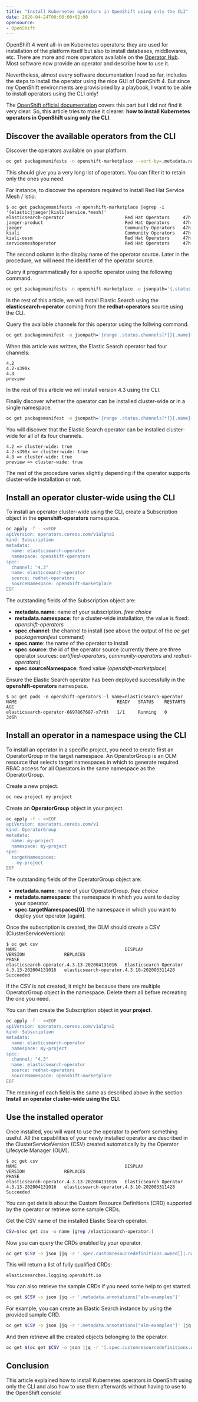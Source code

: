 ```yaml
---
title: "Install Kubernetes operators in OpenShift using only the CLI"
date: 2020-04-24T00:00:00+02:00
opensource: 
- OpenShift
---
```


OpenShift 4 went all-in on Kubernetes operators: they are used for installation of the platform itself but also to install databases, middlewares, etc.
There are more and more operators available on the [Operator Hub](https://operatorhub.io/).
Most software now provide an operator and describe how to use it.

Nevertheless, almost every software documentation I read so far, includes the steps to install the operator using the nice GUI of OpenShift 4.
But since my OpenShift environments are provisioned by a playbook, I want to be able to install operators using the CLI only!

The [OpenShift official documentation](https://docs.openshift.com/container-platform/4.3/operators/olm-adding-operators-to-cluster.html#olm-installing-operator-from-operatorhub-using-cli_olm-adding-operators-to-a-cluster) covers this part but I did not find it very clear.
So, this article tries to make it clearer: **how to install Kubernetes operators in OpenShift using only the CLI**.

## Discover the available operators from the CLI

Discover the operators available on your platform.

```sh
oc get packagemanifests -n openshift-marketplace --sort-by=.metadata.name
```

This should give you a very long list of operators.
You can filter it to retain only the ones you need.

For instance, to discover the operators required to install Red Hat Service Mesh / Istio:

```
$ oc get packagemanifests -n openshift-marketplace |egrep -i '(elastic|jaeger|kiali|service.*mesh)'
elasticsearch-operator                       Red Hat Operators     47h
jaeger-product                               Red Hat Operators     47h
jaeger                                       Community Operators   47h
kiali                                        Community Operators   47h
kiali-ossm                                   Red Hat Operators     47h
servicemeshoperator                          Red Hat Operators     47h
```

The second column is the display name of the operator source.
Later in the procedure, we will need the identifier of the operator source.

Query it programmatically for a specific operator using the following command.

```sh
oc get packagemanifests -n openshift-marketplace -o jsonpath='{.status.catalogSource}{"\n"}' elasticsearch-operator
```

In the rest of this article, we will install Elastic Search using the **elasticsearch-operator** coming from the **redhat-operators** source using the CLI.

Query the available channels for this operator using the follwing command.

```sh
oc get packagemanifest -o jsonpath='{range .status.channels[*]}{.name}{"\n"}{end}{"\n"}' -n openshift-marketplace elasticsearch-operator
```

When this article was written, the Elastic Search operator had four channels:

```
4.2
4.2-s390x
4.3
preview
```

In the rest of this article we will install version 4.3 using the CLI.

Finally discover whether the operator can be installed cluster-wide or in a single namespace.

```sh
oc get packagemanifest -o jsonpath='{range .status.channels[*]}{.name}{" => cluster-wide: "}{.currentCSVDesc.installModes[?(@.type=="AllNamespaces")].supported}{"\n"}{end}{"\n"}' -n openshift-marketplace elasticsearch-operator
```

You will discover that the Elastic Search operator can be installed cluster-wide for all of its four channels.

```
4.2 => cluster-wide: true
4.2-s390x => cluster-wide: true
4.3 => cluster-wide: true
preview => cluster-wide: true
```

The rest of the procedure varies slightly depending if the operator supports cluster-wide installation or not.

## Install an operator cluster-wide using the CLI

To install an operator cluster-wide using the CLI, create a Subscription object in the **openshift-operators** namespace.

```sh
oc apply -f - <<EOF
apiVersion: operators.coreos.com/v1alpha1
kind: Subscription
metadata:
  name: elasticsearch-operator
  namespace: openshift-operators
spec:
  channel: "4.3"
  name: elasticsearch-operator
  source: redhat-operators
  sourceNamespace: openshift-marketplace
EOF
```

The outstanding fields of the Subscription object are:

* **metadata.name**: name of your subscription. *free choice*
* **metadata.namespace**: for a cluster-wide installation, the value is fixed: *openshift-operators*
* **spec.channel**: the channel to install (see above the output of the *oc get packagemanifest* command)
* **spec.name**: the name of the operator to install
* **spec.source**: the id of the operator source (currently there are three operator sources: *certified-operators*, *community-operators* and *redhat-operators*)
* **spec.sourceNamespace**: fixed value (*openshift-marketplace*)

Ensure the Elastic Search operator has been deployed successfully in the **openshift-operators** namespace.

```
$ oc get pods -n openshift-operators -l name=elasticsearch-operator
NAME                                      READY   STATUS    RESTARTS   AGE
elasticsearch-operator-6697867687-x7r6t   1/1     Running   0          3d6h
```

## Install an operator in a namespace using the CLI

To install an operator in a specific project, you need to create first an OperatorGroup in the target namespace.
An OperatorGroup is an OLM resource that selects target namespaces in which to generate required RBAC access for all Operators in the same namespace as the OperatorGroup.

Create a new project.

```sh
oc new-project my-project
```

Create an **OperatorGroup** object in your project.

```sh
oc apply -f - <<EOF
apiVersion: operators.coreos.com/v1
kind: OperatorGroup
metadata:
  name: my-project
  namespace: my-project
spec:
  targetNamespaces:
  - my-project
EOF
```

The outstanding fields of the OperatorGroup object are:

* **metadata.name**: name of your OperatorGroup. *free choice*
* **metadata.namespace**: the namespace in which you want to deploy your operator.
* **spec.targetNamespaces[0]**: the namespace in which you want to deploy your operator (again).

Once the subscription is created, the OLM should create a CSV (ClusterServiceVersion):

```
$ oc get csv
NAME                                         DISPLAY                  VERSION               REPLACES                                     PHASE
elasticsearch-operator.4.3.13-202004131016   Elasticsearch Operator   4.3.13-202004131016   elasticsearch-operator.4.3.10-202003311428   Succeeded
```

If the CSV is not created, it might be because there are multiple OperatorGroup object in the namespace.
Delete them all before recreating the one you need.

You can then create the Subscription object in **your project**.

```sh
oc apply -f - <<EOF
apiVersion: operators.coreos.com/v1alpha1
kind: Subscription
metadata:
  name: elasticsearch-operator
  namespace: my-project
spec:
  channel: "4.3"
  name: elasticsearch-operator
  source: redhat-operators
  sourceNamespace: openshift-marketplace
EOF
```

The meaning of each field is the same as described above in the section **Install an operator cluster-wide using the CLI**.

## Use the installed operator

Once installed, you will want to use the operator to perform something useful.
All the capabilities of your newly installed operator are described in the ClusterServiceVersion (CSV) created automatically by the Operator Lifecycle Manager (OLM).

```
$ oc get csv
NAME                                         DISPLAY                  VERSION               REPLACES                                     PHASE
elasticsearch-operator.4.3.13-202004131016   Elasticsearch Operator   4.3.13-202004131016   elasticsearch-operator.4.3.10-202003311428   Succeeded
```

You can get details about the Custom Resource Definitions (CRD) supported by the operator or retrieve some sample CRDs.

Get the CSV name of the installed Elastic Search operator.

```sh
CSV=$(oc get csv -o name |grep /elasticsearch-operator.)
```

Now you can query the CRDs enabled by your operator.

```sh
oc get $CSV -o json |jq -r '.spec.customresourcedefinitions.owned[]|.name'
```

This will return a list of fully qualified CRDs:

```
elasticsearches.logging.openshift.io
```

You can also retrieve the sample CRDs if you need some help to get started.

```sh
oc get $CSV -o json |jq -r '.metadata.annotations["alm-examples"]'
```

For example, you can create an Elastic Search instance by using the provided sample CRD.

```sh
oc get $CSV -o json |jq -r '.metadata.annotations["alm-examples"]' |jq '.[0]' |oc apply -f -
```

And then retrieve all the created objects belonging to the operator.

```sh
oc get $(oc get $CSV -o json |jq -r '[.spec.customresourcedefinitions.owned[]|.name]|join(",")')
```

## Conclusion

This article explained how to install Kubernetes operators in OpenShift using only the CLI and also how to use them afterwards without having to use to the OpenShift console!
